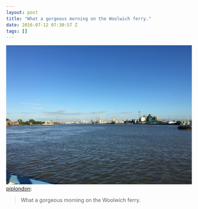 ```yaml
---
layout: post
title: "What a gorgeous morning on the Woolwich ferry."
date: 2016-07-12 07:30:57 Z
tags: []
---
```

![](/media/2016/07/147279922309.jpg)
[piplondon](http://pipobscure.uk/post/147279913707/what-a-gorgeous-morning-on-the-woolwich-ferry):

> What a gorgeous morning on the Woolwich ferry.
